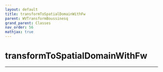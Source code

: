 ```yaml
---
layout: default
title: transformToSpatialDomainWithFw
parent: WVTransformBoussinesq
grand_parent: Classes
nav_order: 56
mathjax: true
---
```


#  transformToSpatialDomainWithFw




---

